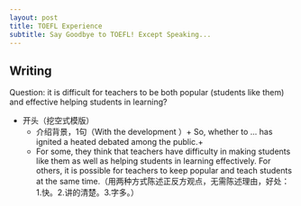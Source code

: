 ```yaml
---
layout: post
title: TOEFL Experience
subtitle: Say Goodbye to TOEFL! Except Speaking...
---
```


## Writing
Question: it is difficult for teachers to be both popular (students like them) and effective helping students in learning?

* 开头（挖空式模版）
    * 介绍背景，1句（With the development ）+ So, whether to ... has ignited a heated debated among the public.+
    * For some, they think that teachers have difficulty in making students like them as well as helping students in learning effectively. For others, it is possible for teachers to keep popular and teach students at the same time.（用两种方式陈述正反方观点，无需陈述理由，好处：1.快。2.讲的清楚。3.字多。）

